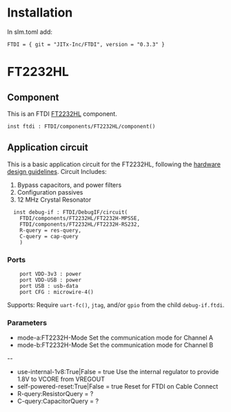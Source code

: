 # Installation

In slm.toml add:
```
FTDI = { git = "JITx-Inc/FTDI", version = "0.3.3" }
```

# FT2232HL
## Component
This is an FTDI [FT2232HL](https://ftdichip.com/wp-content/uploads/2024/05/DS_FT2232H.pdf) component.
```
inst ftdi : FTDI/components/FT2232HL/component()
```

## Application circuit
This is a basic application circuit for the FT2232HL, following the [hardware design guidelines](https://ftdichip.com/wp-content/uploads/2020/08/AN_146_USB_Hardware_Design_Guidelines_for_FTDI_ICs.pdf).
Circuit Includes:
1.  Bypass capacitors, and power filters
2.  Configuration passives
3.  12 MHz Crystal Resonator 
```
  inst debug-if : FTDI/DebugIF/circuit(
    FTDI/components/FT2232HL/FT2232H-MPSSE,
    FTDI/components/FT2232HL/FT2232H-RS232,
    R-query = res-query,
    C-query = cap-query
    )
```
### Ports
```
    port VDD-3v3 : power
    port VDD-USB : power
    port USB : usb-data
    port CFG : microwire-4()
```

Supports:
Require `uart-fc()`, `jtag`, and/or `gpio` from the child `debug-if.ftdi`.

### Parameters
- mode-a:FT2232H-Mode  Set the communication mode for Channel A
- mode-b:FT2232H-Mode  Set the communication mode for Channel B

-- 

- use-internal-1v8:True|False = true  Use the internal regulator to provide 1.8V to VCORE from VREGOUT
- self-powered-reset:True|False = true  Reset for FTDI on Cable Connect
- R-query:ResistorQuery = ?  
- C-query:CapacitorQuery = ?
